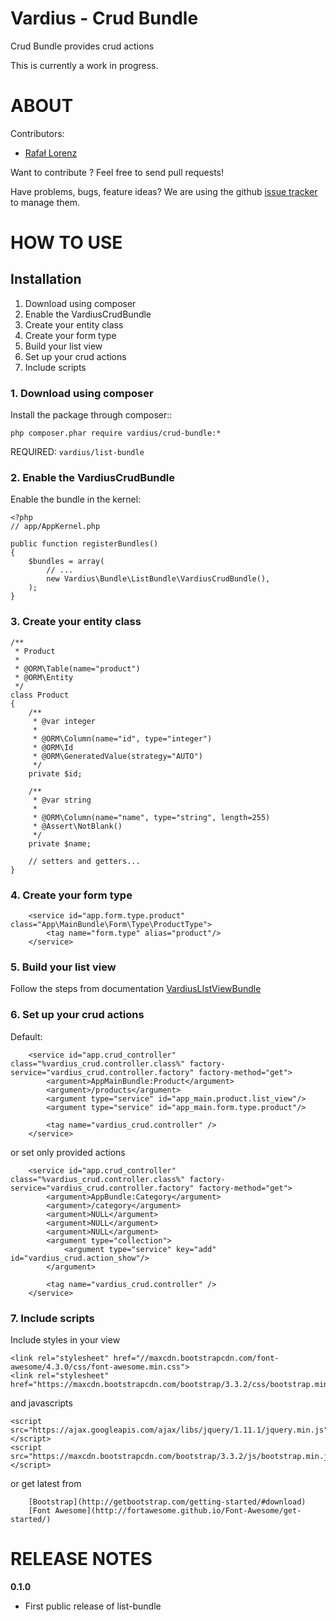 Vardius - Crud Bundle
======================================

Crud Bundle provides crud actions

This is currently a work in progress.

ABOUT
==================================================
Contributors:

* [Rafał Lorenz](http://rafallorenz.com)

Want to contribute ? Feel free to send pull requests!

Have problems, bugs, feature ideas?
We are using the github [issue tracker](https://github.com/vardius/crud-bundle/issues) to manage them.

HOW TO USE
==================================================

Installation
----------------
1. Download using composer
2. Enable the VardiusCrudBundle
3. Create your entity class
4. Create your form type
5. Build your list view
6. Set up your crud actions
7. Include scripts


### 1. Download using composer

Install the package through composer::

    php composer.phar require vardius/crud-bundle:*

REQUIRED: `vardius/list-bundle`

### 2. Enable the VardiusCrudBundle
Enable the bundle in the kernel:

    <?php
    // app/AppKernel.php

    public function registerBundles()
    {
        $bundles = array(
            // ...
            new Vardius\Bundle\ListBundle\VardiusCrudBundle(),
        );
    }

### 3. Create your entity class

    /**
     * Product
     *
     * @ORM\Table(name="product")
     * @ORM\Entity
     */
    class Product
    {
        /**
         * @var integer
         *
         * @ORM\Column(name="id", type="integer")
         * @ORM\Id
         * @ORM\GeneratedValue(strategy="AUTO")
         */
        private $id;

        /**
         * @var string
         *
         * @ORM\Column(name="name", type="string", length=255)
         * @Assert\NotBlank()
         */
        private $name;

        // setters and getters...
    }

### 4. Create your form type

        <service id="app.form.type.product" class="App\MainBundle\Form\Type\ProductType">
            <tag name="form.type" alias="product"/>
        </service>

### 5. Build your list view
Follow the steps from documentation [VardiusLIstViewBundle](https://github.com/Vardius/list-bundle)

### 6. Set up your crud actions
Default:

        <service id="app.crud_controller" class="%vardius_crud.controller.class%" factory-service="vardius_crud.controller.factory" factory-method="get">
            <argument>AppMainBundle:Product</argument>
            <argument>/products</argument>
            <argument type="service" id="app_main.product.list_view"/>
            <argument type="service" id="app_main.form.type.product"/>

            <tag name="vardius_crud.controller" />
        </service>

or set only provided actions

        <service id="app.crud_controller" class="%vardius_crud.controller.class%" factory-service="vardius_crud.controller.factory" factory-method="get">
            <argument>AppBundle:Category</argument>
            <argument>/category</argument>
            <argument>NULL</argument>
            <argument>NULL</argument>
            <argument>NULL</argument>
            <argument type="collection">
                <argument type="service" key="add" id="vardius_crud.action_show"/>
            </argument>

            <tag name="vardius_crud.controller" />
        </service>

### 7. Include scripts
Include styles in your view

    <link rel="stylesheet" href="//maxcdn.bootstrapcdn.com/font-awesome/4.3.0/css/font-awesome.min.css">
    <link rel="stylesheet" href="https://maxcdn.bootstrapcdn.com/bootstrap/3.3.2/css/bootstrap.min.css">

and javascripts

    <script src="https://ajax.googleapis.com/ajax/libs/jquery/1.11.1/jquery.min.js"></script>
    <script src="https://maxcdn.bootstrapcdn.com/bootstrap/3.3.2/js/bootstrap.min.js"></script>

or get latest from

        [Bootstrap](http://getbootstrap.com/getting-started/#download)
        [Font Awesome](http://fortawesome.github.io/Font-Awesome/get-started/)

RELEASE NOTES
==================================================
**0.1.0**

- First public release of list-bundle
